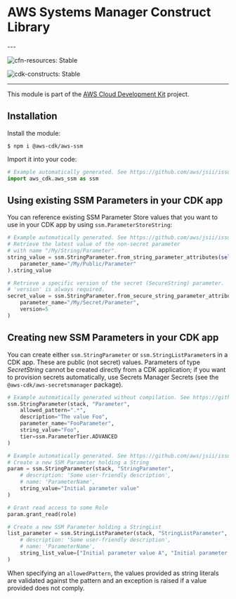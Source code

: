 # AWS Systems Manager Construct Library

<!--BEGIN STABILITY BANNER-->---


![cfn-resources: Stable](https://img.shields.io/badge/cfn--resources-stable-success.svg?style=for-the-badge)

![cdk-constructs: Stable](https://img.shields.io/badge/cdk--constructs-stable-success.svg?style=for-the-badge)

---
<!--END STABILITY BANNER-->

This module is part of the [AWS Cloud Development Kit](https://github.com/aws/aws-cdk) project.

## Installation

Install the module:

```console
$ npm i @aws-cdk/aws-ssm
```

Import it into your code:

```python
# Example automatically generated. See https://github.com/aws/jsii/issues/826
import aws_cdk.aws_ssm as ssm
```

## Using existing SSM Parameters in your CDK app

You can reference existing SSM Parameter Store values that you want to use in
your CDK app by using `ssm.ParameterStoreString`:

```python
# Example automatically generated. See https://github.com/aws/jsii/issues/826
# Retrieve the latest value of the non-secret parameter
# with name "/My/String/Parameter".
string_value = ssm.StringParameter.from_string_parameter_attributes(self, "MyValue",
    parameter_name="/My/Public/Parameter"
).string_value

# Retrieve a specific version of the secret (SecureString) parameter.
# 'version' is always required.
secret_value = ssm.StringParameter.from_secure_string_parameter_attributes(self, "MySecureValue",
    parameter_name="/My/Secret/Parameter",
    version=5
)
```

## Creating new SSM Parameters in your CDK app

You can create either `ssm.StringParameter` or `ssm.StringListParameter`s in
a CDK app. These are public (not secret) values. Parameters of type
*SecretString* cannot be created directly from a CDK application; if you want
to provision secrets automatically, use Secrets Manager Secrets (see the
`@aws-cdk/aws-secretsmanager` package).

```python
# Example automatically generated without compilation. See https://github.com/aws/jsii/issues/826
ssm.StringParameter(stack, "Parameter",
    allowed_pattern=".*",
    description="The value Foo",
    parameter_name="FooParameter",
    string_value="Foo",
    tier=ssm.ParameterTier.ADVANCED
)
```

```python
# Example automatically generated. See https://github.com/aws/jsii/issues/826
# Create a new SSM Parameter holding a String
param = ssm.StringParameter(stack, "StringParameter",
    # description: 'Some user-friendly description',
    # name: 'ParameterName',
    string_value="Initial parameter value"
)

# Grant read access to some Role
param.grant_read(role)

# Create a new SSM Parameter holding a StringList
list_parameter = ssm.StringListParameter(stack, "StringListParameter",
    # description: 'Some user-friendly description',
    # name: 'ParameterName',
    string_list_value=["Initial parameter value A", "Initial parameter value B"]
)
```

When specifying an `allowedPattern`, the values provided as string literals
are validated against the pattern and an exception is raised if a value
provided does not comply.
